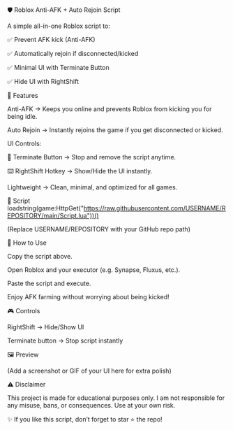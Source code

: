 🛡️ Roblox Anti-AFK + Auto Rejoin Script

A simple all-in-one Roblox script to:

✅ Prevent AFK kick (Anti-AFK)

✅ Automatically rejoin if disconnected/kicked

✅ Minimal UI with Terminate Button

✅ Hide UI with RightShift

🚀 Features

Anti-AFK → Keeps you online and prevents Roblox from kicking you for being idle.

Auto Rejoin → Instantly rejoins the game if you get disconnected or kicked.

UI Controls:

🔘 Terminate Button → Stop and remove the script anytime.

⌨️ RightShift Hotkey → Show/Hide the UI instantly.

Lightweight → Clean, minimal, and optimized for all games.

📜 Script
loadstring(game:HttpGet("https://raw.githubusercontent.com/USERNAME/REPOSITORY/main/Script.lua"))()


(Replace USERNAME/REPOSITORY with your GitHub repo path)

📖 How to Use

Copy the script above.

Open Roblox and your executor (e.g. Synapse, Fluxus, etc.).

Paste the script and execute.

Enjoy AFK farming without worrying about being kicked!

🎮 Controls

RightShift → Hide/Show UI

Terminate button → Stop script instantly

🖼️ Preview

(Add a screenshot or GIF of your UI here for extra polish)

⚠️ Disclaimer

This project is made for educational purposes only.
I am not responsible for any misuse, bans, or consequences.
Use at your own risk.

✨ If you like this script, don’t forget to star ⭐ the repo!
